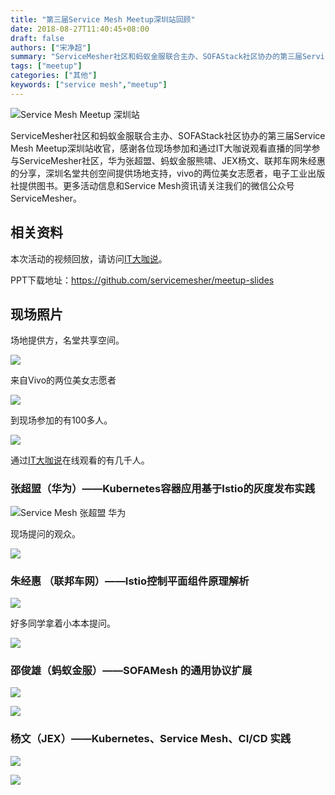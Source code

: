 ```yaml
---
title: "第三届Service Mesh Meetup深圳站回顾"
date: 2018-08-27T11:40:45+08:00
draft: false
authors: ["宋净超"]
summary: "ServiceMesher社区和蚂蚁金服联合主办、SOFAStack社区协办的第三届Service Mesh Meetup深圳站收官，华为张超盟、蚂蚁金服熊啸、JEX杨文、联邦车网朱经惠给大家带来分享。"
tags: ["meetup"]
categories: ["其他"]
keywords: ["service mesh","meetup"]
---
```


![Service Mesh Meetup 深圳站](006tNbRwgy1fuo41nap0jj318w0txgyl.jpg)

ServiceMesher社区和蚂蚁金服联合主办、SOFAStack社区协办的第三届Service Mesh Meetup深圳站收官，感谢各位现场参加和通过IT大咖说观看直播的同学参与ServiceMesher社区，华为张超盟、蚂蚁金服熊啸、JEX杨文、联邦车网朱经惠的分享，深圳名堂共创空间提供场地支持，vivo的两位美女志愿者，电子工业出版社提供图书。更多活动信息和Service Mesh资讯请关注我们的微信公众号ServiceMesher。

## 相关资料	

本次活动的视频回放，请访问[IT大咖说](http://www.itdks.com/eventlist/detail/2549)。

PPT下载地址：https://github.com/servicemesher/meetup-slides

## 现场照片

场地提供方，名堂共享空间。

![](006tNbRwly1fuo46qj051j31da0w8x4k.jpg)

来自Vivo的两位美女志愿者

![](006tNbRwly1fuo45qvss5j31460qwb29.jpg)

到现场参加的有100多人。

![](006tNbRwly1fuo43u5brwj31kw11te83.jpg)

通过[IT大咖说](http://www.itdks.com/eventlist/detail/2549)在线观看的有几千人。

### 张超盟（华为）——Kubernetes容器应用基于Istio的灰度发布实践

![Service Mesh 张超盟 华为](006tNbRwly1fuo49ba8t1j318k0tunpd.jpg)

现场提问的观众。

![](006tNbRwly1fuo4c33nb8j31d20wsx6p.jpg)

### 朱经惠 （联邦车网）——Istio控制平面组件原理解析

![](006tNbRwly1fuo8cdv8ucj31ca0w21ky.jpg)

好多同学拿着小本本提问。

![](006tNbRwly1fuo8dpztynj31ca0w84qq.jpg)

### 邵俊雄（蚂蚁金服）——SOFAMesh 的通用协议扩展

![](006tNbRwly1fuo8f2jjhcj31c20w0qv5.jpg)

![](006tNbRwly1fuo8fucll1j31c40vy4qq.jpg)

### 杨文（JEX）——Kubernetes、Service Mesh、CI/CD 实践

![](006tNbRwly1fuo8gb5mwqj31bo0vy1ky.jpg)

![](006tNbRwly1fuo8h8kr3gj31ca0wab2a.jpg)

